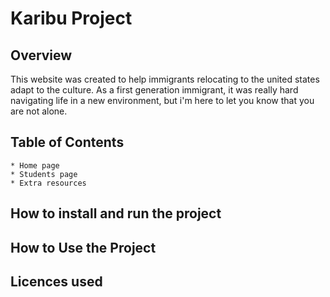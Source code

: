 # Karibu Project 
## Overview 
This website was created to help immigrants relocating to the united states adapt to the culture. As a first generation immigrant, it was really hard navigating life in a new environment, but i'm here to let you know that you are not alone. 
## Table of Contents
    * Home page
    * Students page 
    * Extra resources 
## How to install and run the project 
## How to Use the Project 
## Licences used
